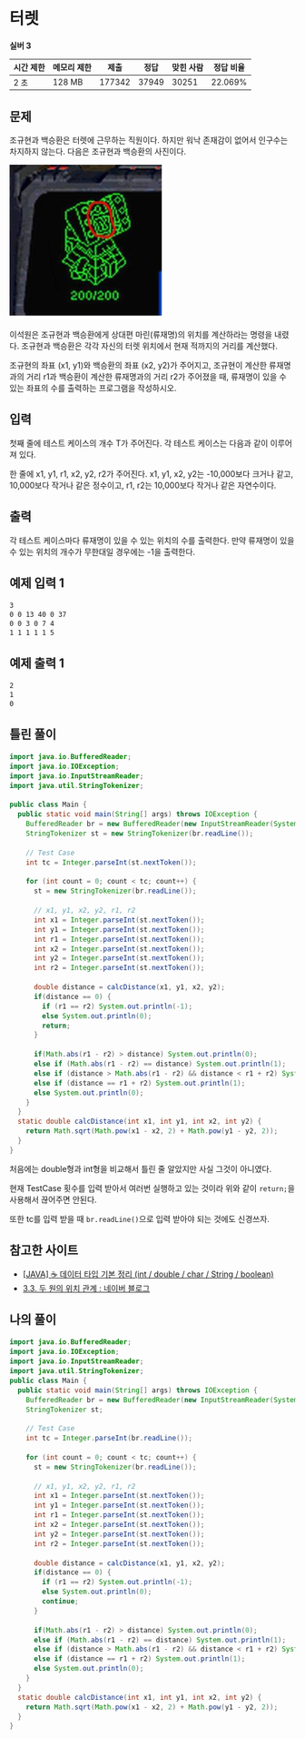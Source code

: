 # 터렛

**실버 3**

|시간 제한|	메모리 제한|	제출|	정답	|맞힌 사람|	정답 비율|
|---|---|---|---|---|---|
|2 초	|128 MB|	177342|	37949|	30251|	22.069%|

## 문제

조규현과 백승환은 터렛에 근무하는 직원이다. 하지만 워낙 존재감이 없어서 인구수는 차지하지 않는다. 다음은 조규현과 백승환의 사진이다.

![turret](./turret.jpg)

이석원은 조규현과 백승환에게 상대편 마린(류재명)의 위치를 계산하라는 명령을 내렸다. 조규현과 백승환은 각각 자신의 터렛 위치에서 현재 적까지의 거리를 계산했다.

조규현의 좌표 (x1, y1)와 백승환의 좌표 (x2, y2)가 주어지고, 조규현이 계산한 류재명과의 거리 r1과 백승환이 계산한 류재명과의 거리 r2가 주어졌을 때, 류재명이 있을 수 있는 좌표의 수를 출력하는 프로그램을 작성하시오.

## 입력

첫째 줄에 테스트 케이스의 개수 T가 주어진다. 각 테스트 케이스는 다음과 같이 이루어져 있다.

한 줄에 x1, y1, r1, x2, y2, r2가 주어진다. x1, y1, x2, y2는 -10,000보다 크거나 같고, 10,000보다 작거나 같은 정수이고, r1, r2는 10,000보다 작거나 같은 자연수이다.

## 출력

각 테스트 케이스마다 류재명이 있을 수 있는 위치의 수를 출력한다. 만약 류재명이 있을 수 있는 위치의 개수가 무한대일 경우에는 -1을 출력한다.

## 예제 입력 1

```
3
0 0 13 40 0 37
0 0 3 0 7 4
1 1 1 1 1 5
```

## 예제 출력 1

```
2
1
0
```

## 틀린 풀이
```java
import java.io.BufferedReader;
import java.io.IOException;
import java.io.InputStreamReader;
import java.util.StringTokenizer;

public class Main {
  public static void main(String[] args) throws IOException {
    BufferedReader br = new BufferedReader(new InputStreamReader(System.in));
    StringTokenizer st = new StringTokenizer(br.readLine());

    // Test Case
    int tc = Integer.parseInt(st.nextToken());

    for (int count = 0; count < tc; count++) {
      st = new StringTokenizer(br.readLine());

      // x1, y1, x2, y2, r1, r2
      int x1 = Integer.parseInt(st.nextToken());
      int y1 = Integer.parseInt(st.nextToken());
      int r1 = Integer.parseInt(st.nextToken());
      int x2 = Integer.parseInt(st.nextToken());
      int y2 = Integer.parseInt(st.nextToken());
      int r2 = Integer.parseInt(st.nextToken());

      double distance = calcDistance(x1, y1, x2, y2);
      if(distance == 0) {
        if (r1 == r2) System.out.println(-1);
        else System.out.println(0);
        return;
      }

      if(Math.abs(r1 - r2) > distance) System.out.println(0);
      else if (Math.abs(r1 - r2) == distance) System.out.println(1);
      else if (distance > Math.abs(r1 - r2) && distance < r1 + r2) System.out.println(2);
      else if (distance == r1 + r2) System.out.println(1);
      else System.out.println(0);
    }
  }
  static double calcDistance(int x1, int y1, int x2, int y2) {
    return Math.sqrt(Math.pow(x1 - x2, 2) + Math.pow(y1 - y2, 2));
  }
}
```

처음에는 double형과 int형을 비교해서 틀린 줄 알았지만 사실 그것이 아니였다.

현재 TestCase 횟수를 입력 받아서 여러번 실행하고 있는 것이라 위와 같이 ```return;```을 사용해서 끊어주면 안된다.

또한 tc를 입력 받을 때 ```br.readLine()```으로 입력 받아야 되는 것에도 신경쓰자.

## 참고한 사이트
- [[JAVA] ☕ 데이터 타입 기본 정리 (int / double / char / String / boolean)](https://inpa.tistory.com/entry/JAVA-%E2%98%95-%EA%B8%B0%EB%B3%B8-%EC%9E%90%EB%A3%8C%ED%98%95-%EC%A2%85%EB%A5%98-%EC%B4%9D%EC%A0%95%EB%A6%AC-int-double-char-String)
- [3.3. 두 원의 위치 관계 : 네이버 블로그](https://blog.naver.com/honeyeah/110140815554)

## 나의 풀이 

```java
import java.io.BufferedReader;
import java.io.IOException;
import java.io.InputStreamReader;
import java.util.StringTokenizer;
public class Main {
  public static void main(String[] args) throws IOException {
    BufferedReader br = new BufferedReader(new InputStreamReader(System.in));
    StringTokenizer st;

    // Test Case
    int tc = Integer.parseInt(br.readLine());

    for (int count = 0; count < tc; count++) {
      st = new StringTokenizer(br.readLine());

      // x1, y1, x2, y2, r1, r2
      int x1 = Integer.parseInt(st.nextToken());
      int y1 = Integer.parseInt(st.nextToken());
      int r1 = Integer.parseInt(st.nextToken());
      int x2 = Integer.parseInt(st.nextToken());
      int y2 = Integer.parseInt(st.nextToken());
      int r2 = Integer.parseInt(st.nextToken());

      double distance = calcDistance(x1, y1, x2, y2);
      if(distance == 0) {
        if (r1 == r2) System.out.println(-1);
        else System.out.println(0);
        continue;
      }

      if(Math.abs(r1 - r2) > distance) System.out.println(0);
      else if (Math.abs(r1 - r2) == distance) System.out.println(1);
      else if (distance > Math.abs(r1 - r2) && distance < r1 + r2) System.out.println(2);
      else if (distance == r1 + r2) System.out.println(1);
      else System.out.println(0);
    }
  }
  static double calcDistance(int x1, int y1, int x2, int y2) {
    return Math.sqrt(Math.pow(x1 - x2, 2) + Math.pow(y1 - y2, 2));
  }
}
```